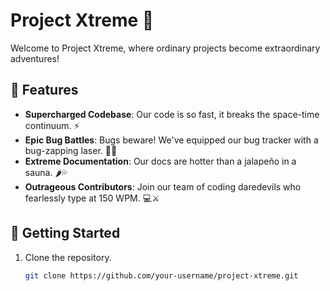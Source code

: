 # Project Xtreme 🚀

Welcome to Project Xtreme, where ordinary projects become extraordinary adventures!

## 🌟 Features

- **Supercharged Codebase**: Our code is so fast, it breaks the space-time continuum. ⚡️
- **Epic Bug Battles**: Bugs beware! We've equipped our bug tracker with a bug-zapping laser. 🐞🔫
- **Extreme Documentation**: Our docs are hotter than a jalapeño in a sauna. 🌶️💦
- **Outrageous Contributors**: Join our team of coding daredevils who fearlessly type at 150 WPM. 💻⚔️

## 🚦 Getting Started

1. Clone the repository.
   ```bash
   git clone https://github.com/your-username/project-xtreme.git
